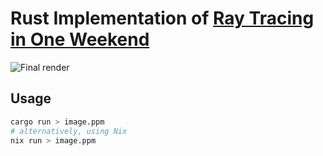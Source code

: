 # Rust Implementation of [Ray Tracing in One Weekend](https://raytracing.github.io/books/RayTracingInOneWeekend.html)

![Final render](./render.png)

## Usage
````bash
cargo run > image.ppm
# alternatively, using Nix
nix run > image.ppm
````